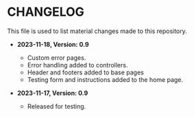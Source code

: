 # CHANGELOG
This file is used to list material changes made to this repository.

- **2023-11-18, Version: 0.9**
    - Custom error pages.
    - Error handling added to controllers.
    - Header and footers added to base pages
    - Testing form and instructions added to the home page.  
  
- **2023-11-17, Version: 0.9**
  - Released for testing.

